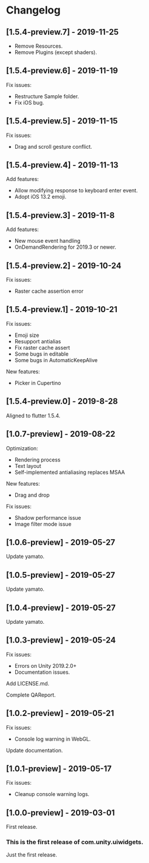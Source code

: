 # Changelog

## [1.5.4-preview.7] - 2019-11-25

* Remove Resources.
* Remove Plugins (except shaders).

## [1.5.4-preview.6] - 2019-11-19

Fix issues:

* Restructure Sample folder.
* Fix iOS bug.

## [1.5.4-preview.5] - 2019-11-15

Fix issues:

* Drag and scroll gesture conflict.

## [1.5.4-preview.4] - 2019-11-13

Add features:

* Allow modifying response to keyboard enter event.
* Adopt iOS 13.2 emoji.

## [1.5.4-preview.3] - 2019-11-8

Add features:

* New mouse event handling
* OnDemandRendering for 2019.3 or newer.

## [1.5.4-preview.2] - 2019-10-24

Fix issues:

* Raster cache assertion error

## [1.5.4-preview.1] - 2019-10-21

Fix issues:

* Emoji size
* Resupport antialias
* Fix raster cache assert
* Some bugs in editable
* Some bugs in AutomaticKeepAlive

New features:

* Picker in Cupertino

## [1.5.4-preview.0] - 2019-8-28

Aligned to flutter 1.5.4.

## [1.0.7-preview] - 2019-08-22

Optimization:

* Rendering process
* Text layout
* Self-implemented antialiasing replaces MSAA

New features:

* Drag and drop

Fix issues:

* Shadow performance issue
* Image filter mode issue

## [1.0.6-preview] - 2019-05-27

Update yamato.

## [1.0.5-preview] - 2019-05-27

Update yamato.

## [1.0.4-preview] - 2019-05-27

Update yamato.

## [1.0.3-preview] - 2019-05-24

Fix issues:

* Errors on Unity 2019.2.0+
* Documentation issues.

Add LICENSE.md.

Complete QAReport.

## [1.0.2-preview] - 2019-05-21

Fix issues:

* Console log warning in WebGL.

Update documentation.

## [1.0.1-preview] - 2019-05-17

Fix issues:

* Cleanup console warning logs.

## [1.0.0-preview] - 2019-03-01

First release.

### This is the first release of com.unity.uiwidgets.

Just the first release.
